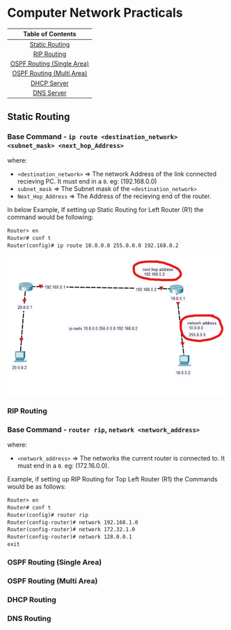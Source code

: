 # Computer Network Practicals

| Table of Contents |
| :--: |
| [Static Routing](#static-routing) |
| [RIP Routing](#rip-routing) |
| [OSPF Routing (Single Area)](#ospf-routing-single-area) |
| [OSPF Routing (Multi Area)](#ospf-routing-multi-area) |
| [DHCP Server](#dhcp-routing) |
| [DNS Server](#dns-routing) |

## Static Routing

### Base Command - `ip route <destination_network> <subnet_mask> <next_hop_Address>`

where: 
- `<destination_network>` => The network Address of the link connected recieving PC. It must end in a `0`. eg: (192.168.0.0)
- `subnet_mask` => The Subnet mask of the `<destination_network>`
- `Next_Hop_Address` => The Address of the recieving end of the router.

In below Example, If setting up Static Routing for Left Router (R1) the command would be following: 
```md
Router> en
Router# conf t
Router(config)# ip route 10.0.0.0 255.0.0.0 192.168.0.2
```

<img src="./Assets/Static Routing.png" width="500px"></img>

### RIP Routing

### Base Command - `router rip`, `network <network_address>`

where: 
- `<network_address>` => The networks the current router is connected to. It must end in a `0`. eg: (172.16.0.0).

Example, if setting up RIP Routing for Top Left Router (R1) the Commands would be as follows:
```md
Router> en
Router# conf t
Router(config)# router rip
Router(config-router)# network 192.168.1.0
Router(config-router)# network 172.32.1.0
Router(config-router)# network 128.0.0.1
exit
```

### OSPF Routing (Single Area)


### OSPF Routing (Multi Area)
### DHCP Routing
### DNS Routing